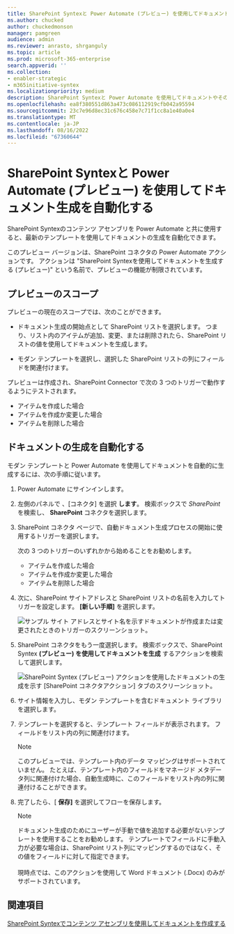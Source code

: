 ```yaml
---
title: SharePoint Syntexと Power Automate (プレビュー) を使用してドキュメント生成を自動化する
ms.author: chucked
author: chuckedmonson
manager: pamgreen
audience: admin
ms.reviewer: anrasto, shrganguly
ms.topic: article
ms.prod: microsoft-365-enterprise
search.appverid: ''
ms.collection:
- enabler-strategic
- m365initiative-syntex
ms.localizationpriority: medium
description: SharePoint Syntexと Power Automate を使用してドキュメントやその他のコンテンツを自動的に作成する方法について説明します。
ms.openlocfilehash: ea8f380551d863a473c086112919cfb042a95594
ms.sourcegitcommit: 23c7e96d8ec31c676c458e7c71f1cc8a1e40a0e4
ms.translationtype: MT
ms.contentlocale: ja-JP
ms.lasthandoff: 08/16/2022
ms.locfileid: "67360644"
---
```

# <a name="automate-document-generation-with-sharepoint-syntex-and-power-automate-preview"></a>SharePoint Syntexと Power Automate (プレビュー) を使用してドキュメント生成を自動化する

SharePoint Syntexのコンテンツ アセンブリを Power Automate と共に使用すると、最新のテンプレートを使用してドキュメントの生成を自動化できます。 

このプレビュー バージョンは、SharePoint コネクタの Power Automate アクションです。 アクションは "SharePoint Syntexを使用してドキュメントを生成する (プレビュー)" という名前で、プレビューの機能が制限されています。 

## <a name="scope-of-the-preview"></a>プレビューのスコープ 

プレビューの現在のスコープでは、次のことができます。  

- ドキュメント生成の開始点として SharePoint リストを選択します。 つまり、リスト内のアイテムが追加、変更、または削除されたら、SharePoint リストの値を使用してドキュメントを生成します。 

- モダン テンプレートを選択し、選択した SharePoint リストの列にフィールドを関連付けます。 

プレビューは作成され、SharePoint Connector で次の 3 つのトリガーで動作するようにテストされます。

- アイテムを作成した場合
- アイテムを作成か変更した場合
- アイテムを削除した場合

## <a name="automate-document-generation"></a>ドキュメントの生成を自動化する 

モダン テンプレートと Power Automate を使用してドキュメントを自動的に生成するには、次の手順に従います。 

1. Power Automate にサインインします。

2. 左側のパネルで 、[コネクタ] を選択 **します**。 検索ボックスで *SharePoint* を検索し、 **SharePoint** コネクタを選択します。

3. SharePoint コネクタ ページで、自動ドキュメント生成プロセスの開始に使用するトリガーを選択します。 

    次の 3 つのトリガーのいずれかから始めることをお勧めします。

    - アイテムを作成した場合
    - アイテムを作成か変更した場合
    - アイテムを削除した場合

4. 次に、SharePoint サイトアドレスと SharePoint リストの名前を入力してトリガーを設定します。 **[新しい手順]** を選択します。 

   ![サンプル サイト アドレスとサイト名を示すドキュメントが作成または変更されたときのトリガーのスクリーンショット。](../media/content-understanding/document-generation-trigger.png)

5. SharePoint コネクタをもう一度選択します。 検索ボックスで、SharePoint Syntex **(プレビュー) を使用してドキュメントを生成** するアクションを検索して選択します。

   ![SharePoint Syntex (プレビュー) アクションを使用したドキュメントの生成を示す [SharePoint コネクタアクション] タブのスクリーンショット。](../media/content-understanding/document-generation-action.png) 

6. サイト情報を入力し、モダン テンプレートを含むドキュメント ライブラリを選択します。 

7. テンプレートを選択すると、テンプレート フィールドが表示されます。 フィールドをリスト内の列に関連付けます。 

    > [!NOTE]
    >このプレビューでは、テンプレート内のデータ マッピングはサポートされていません。 たとえば、テンプレート内のフィールドをマネージド メタデータ列に関連付けた場合、自動生成時に、このフィールドをリスト内の列に関連付けることができます。 

8. 完了したら、[ **保存]** を選択してフローを保存します。 

    > [!NOTE]
    > ドキュメント生成のためにユーザーが手動で値を追加する必要がないテンプレートを使用することをお勧めします。 テンプレートでフィールドに手動入力が必要な場合は、SharePoint リスト列にマッピングするのではなく、その値をフィールドに対して指定できます。<br><br> 現時点では、このアクションを使用して Word ドキュメント (.Docx) のみがサポートされています。  

## <a name="see-also"></a>関連項目

 [SharePoint Syntexでコンテンツ アセンブリを使用してドキュメントを作成する](content-assembly.md)
